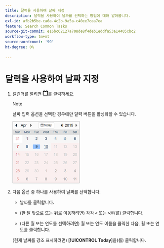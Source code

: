 ```yaml
---
title: 달력을 사용하여 날짜 지정
description: 달력을 사용하여 날짜를 선택하는 방법에 대해 알아봅니다.
exl-id: afb2b5be-ca6a-4c2b-9a5a-c40ee7caa7ea
feature: Search Common Tasks
source-git-commit: e16bc62127a708de8f4deb1eddfa53a14405cbc2
workflow-type: tm+mt
source-wordcount: '99'
ht-degree: 0%

---
```


# 달력을 사용하여 날짜 지정

1. 캘린더를 열려면 ![캘린더 단추](/help/search-social-commerce/assets/calendar-date-range.png "캘린더 단추")를 클릭하세요.

   >[!NOTE]
   >
   >날짜 입력 옵션을 선택한 경우에만 달력 버튼을 활성화할 수 있습니다.

   ![캘린더 열림](/help/search-social-commerce/assets/calendar-full.png "캘린더 열림")

1. 다음 옵션 중 하나를 사용하여 날짜를 선택합니다.

   * 날짜를 클릭합니다.

   * (한 달 앞으로 또는 뒤로 이동하려면) 각각 **`<`** 또는 **`>`**&#x200B;을(를) 클릭합니다.

   * (다른 월 또는 연도를 선택하려면) 월 또는 연도 이름을 클릭한 다음, 월 또는 연도를 클릭합니다.

   (현재 날짜를 강조 표시하려면) **[!UICONTROL Today]**&#x200B;을(를) 클릭합니다.
